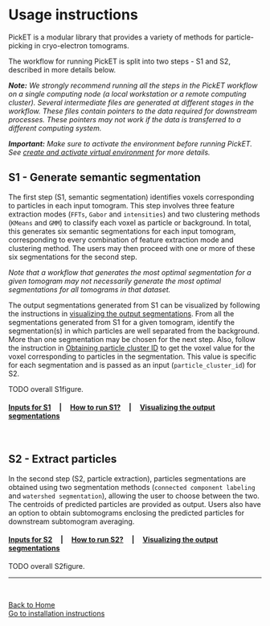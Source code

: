 # Usage instructions

PickET is a modular library that provides a variety of methods for particle-picking in cryo-electron tomograms. 

The workflow for running PickET is split into two steps - S1 and S2, described in more details below. 

***Note:*** *We strongly recommend running all the steps in the PickET workflow on a single computing node (a local workstation or a remote computing cluster). Several intermediate files are generated at different stages in the workflow. These files contain pointers to the data required for downstream processes. These pointers may not work if the data is transferred to a different computing system.*

***Important:*** *Make sure to activate the environment before running PickET. See [create and activate virtual environment](installation.md#env_activate) for more details.*

## S1 - Generate semantic segmentation

The first step (S1, semantic segmentation) identifies voxels corresponding to particles in each input tomogram. This step involves three feature extraction modes (`FFTs`, `Gabor` and `intensities`) and two clustering methods (`KMeans` and `GMM`) to classify each voxel as particle or background. In total, this generates six semantic segmentations for each input tomogram, corresponding to every combination of feature extraction mode and clustering method. The users may then proceed with one or more of these six segmentations for the second step. 

*Note that a workflow that generates the most optimal segmentation for a given tomogram may not necessarily generate the most optimal segmentations for all tomograms in that dataset.*  

The output segmentations generated from S1 can be visualized by following the instructions in [visualizing the output segmentations](visualizing_segmentations.md). From all the segmentations generated from S1 for a given tomogram, identify the segmentation(s) in which particles are well separated from the background. More than one segmentation may be chosen for the next step. Also, follow the instruction in [Obtaining particle cluster ID](obtaining_particle_cluster_id.md) to get the voxel value for the voxel corresponding to particles in the segmentation. This value is specific for each segmentation and is passed as an input (`particle_cluster_id`) for S2.

TODO overall S1figure. 

#### [**Inputs for S1**](input_for_s1.md)&nbsp;&nbsp;&nbsp;&nbsp;&nbsp;|&nbsp;&nbsp;&nbsp;&nbsp;&nbsp;[**How to run S1?**](running_s1.md)&nbsp;&nbsp;&nbsp;&nbsp;&nbsp;|&nbsp;&nbsp;&nbsp;&nbsp;&nbsp;[**Visualizing the output segmentations**](visualizing_segmentations.md)

<br/>


## S2 - Extract particles 

In the second step (S2, particle extraction), particles segmentations are obtained using two segmentation methods (`connected component labeling` and `watershed segmentation`), allowing the user to choose between the two. The centroids of predicted particles are provided as output. Users also have an option to obtain subtomograms enclosing the predicted particles for downstream subtomogram averaging. 

#### [**Inputs for S2**](input_for_s2.md)&nbsp;&nbsp;&nbsp;&nbsp;&nbsp;|&nbsp;&nbsp;&nbsp;&nbsp;&nbsp;[**How to run S2?**](running_s2.md)&nbsp;&nbsp;&nbsp;&nbsp;&nbsp;|&nbsp;&nbsp;&nbsp;&nbsp;&nbsp;[**Visualizing the output segmentations**](visualizing_segmentations.md)


TODO overall S2figure. 

---
<br/>

[Back to Home](README.md)  
[Go to installation instructions](installation.md)
